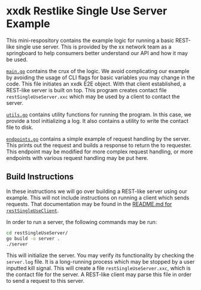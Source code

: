 # xxdk Restlike Single Use Server Example

This mini-respository contains the example logic for running a basic REST-like
single use server. This is provided by the xx network team as a springboard 
to help consumers better understand our API and how it may be used.

[`main.go`](./main.go) contains the crux of the logic. We avoid complicating our example by
avoiding the usage of CLI flags for basic variables you may change in the code.
This file initiates an xxdk E2E object. With that client established, a 
REST-like server is built on top. This program creates contact file 
`restSingleUseServer.xxc` which may be used by a client to contact the server.

[`utils.go`](utils.go) contains utility functions for running the program. In this case,
we provide a tool initializing a log. It also contains a utility to write the
contact file to disk. 

[`endpoints.go`](endpoints.go) contains a simple example of request handling by the server. 
This prints out the request and builds a response to return the to requester.
This endpoint may be modified for more complex request handling, or more 
endpoints with various request handling may be put here.

## Build Instructions

In these instructions we will go over building a REST-like server using our
example. This will not include instructions on running a client which sends
requests. That documentation may be found in the [README.md for 
`restSingleUseClient`](../restSingleUseServer/README.md).

In order to run a server, the following commands may be run:

```bash
cd restSingleUseServer/
go build -o server .
./server 
```

This will initialize the server. You may verify its functionality by checking 
the `server.log` file. It is a long-running process which may be stopped by a 
user inputted kill signal. This will create a file `restSingleUseServer.xxc`, 
which is the contact file for the server. A REST-like client may parse this 
file in order to send a request to this server.  
